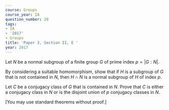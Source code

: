 ```yaml
---
course: Groups
course_year: IA
question_number: 20
tags:
- IA
- '2017'
- Groups
title: 'Paper 3, Section II, E '
year: 2017
---
```




Let $N$ be a normal subgroup of a finite group $G$ of prime index $p=|G: N|$.

By considering a suitable homomorphism, show that if $H$ is a subgroup of $G$ that is not contained in $N$, then $H \cap N$ is a normal subgroup of $H$ of index $p$.

Let $C$ be a conjugacy class of $G$ that is contained in $N$. Prove that $C$ is either a conjugacy class in $N$ or is the disjoint union of $p$ conjugacy classes in $N$.

[You may use standard theorems without proof.]